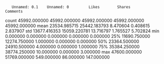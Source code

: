        Unnamed: 0.1    Unnamed: 0         Likes        Shares      Comments
count  45992.000000  45992.000000  45992.000000  45992.000000  45992.000000
mean   23534.985715  25442.183793      8.470604      0.408615      2.837907
std    13677.416353  15059.220781     13.716797      1.765527      5.702824
min        0.000000      0.000000      0.000000      0.000000      0.000000
25%    11690.750000  12274.750000      1.000000      0.000000      0.000000
50%    23364.500000  24910.500000      4.000000      0.000000      1.000000
75%    35384.250000  38774.250000     10.000000      0.000000      3.000000
max    47600.000000  51769.000000    549.000000     86.000000    147.000000

